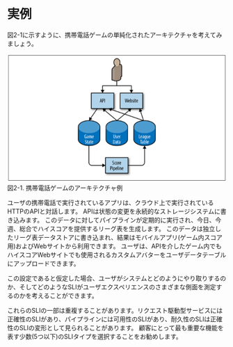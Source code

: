 # 実例

図2-1に示すように、携帯電話ゲームの単純化されたアーキテクチャを考えてみましょう。

![携帯電話ゲームのアーキテクチャ例](img/figure_2-1.png)  
図2-1. 携帯電話ゲームのアーキテクチャ例

ユーザの携帯電話で実行されているアプリは、クラウド上で実行されているHTTPのAPIと対話します。
APIは状態の変更を永続的なストレージシステムに書き込みます。
このデータに対してパイプラインが定期的に実行され、今日、今週、総合でハイスコアを提供するリーグ表を生成します。
このデータは独立したリーグ表データストアに書き込まれ、結果はモバイルアプリ(ゲーム内スコア用)およびWebサイトから利用できます。
ユーザは、APIを介したゲーム内でもハイスコアWebサイトでも使用されるカスタムアバターをユーザデータテーブルにアップロードできます。

この設定であると仮定した場合、ユーザがシステムとどのようにやり取りするのか、そしてどのようなSLIがユーザエクスペリエンスのさまざまな側面を測定するのかを考えることができます。

これらのSLIの一部は重複することがあります。リクエスト駆動型サービスには正確性のSLIがあり、パイプラインには可用性のSLIがあり、耐久性のSLIは正確性のSLIの変形として見られることがあります。
顧客にとって最も重要な機能を表す少数(5つ以下)のSLIタイプを選択することをお勧めします。
